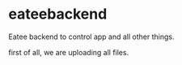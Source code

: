 # eateebackend
Eatee backend to control app and all other things.

first of all, we are uploading all files.
